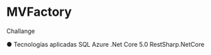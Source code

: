 # MVFactory
Challange


● Tecnologías aplicadas
    SQL Azure
    .Net Core 5.0
    RestSharp.NetCore
